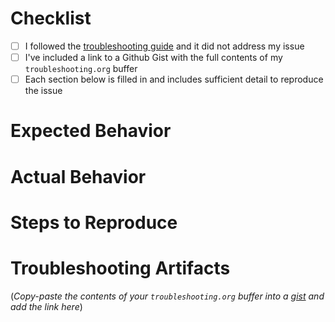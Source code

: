 # Checklist
- [ ] I followed the [troubleshooting guide](https://github.com/astahlman/ob-async#troubleshooting) and it did not address my issue
- [ ] I've included a link to a Github Gist with the full contents of my `troubleshooting.org` buffer
- [ ] Each section below is filled in and includes sufficient detail to reproduce the issue

# Expected Behavior


# Actual Behavior


# Steps to Reproduce


# Troubleshooting Artifacts

(_Copy-paste the contents of your `troubleshooting.org` buffer into a [gist](https://gist.github.com/) and add the link here_)
